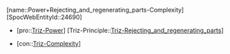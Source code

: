 ﻿---
type: TrizContradiction
aliases:
- Power+Rejecting_and_regenerating_parts-Complexity
license: CC BY-SA 4.0
copyright: https://github.com/SpocWeb
IsDeleted: false
IsReadOnly: false
Confidential: public
tags: 
- Triz/Contradiction
---
[name::Power+Rejecting_and_regenerating_parts-Complexity]
[SpocWebEntityId::24690]
+ [pro::[Triz-Power](tech/Triz/Parameter/Triz-Power.md)]
[Triz-Principle::[Triz-Rejecting_and_regenerating_parts](tech/Triz/Principle/Triz-Rejecting_and_regenerating_parts.md)]
- [con::[Triz-Complexity](tech/Triz/Parameter/Triz-Complexity.md)]

